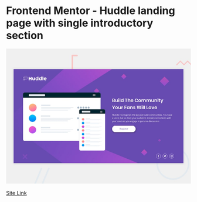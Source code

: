 # Frontend Mentor - Huddle landing page with single introductory section

![Design preview for the Huddle landing page with single introductory section](./design/desktop-preview.jpg)

[Site Link](https://georgeokez.github.io/huddle-landing-page/)